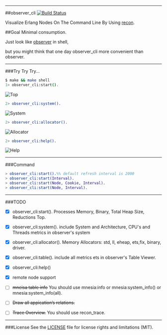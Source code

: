 
-----------------
##observer_cli
[![Build Status](https://travis-ci.org/zhongwencool/observer_cli.svg?branch=master)](https://travis-ci.org/zhongwencool/observer_cli)

Visualize Erlang Nodes On The Command Line By Using [recon](https://github.com/ferd/recon).

##Goal
Minimal consumption.

Just look like [observer](http://www.erlang.org/doc/apps/observer/observer_ug.html) in shell, 

but you might think that one day observer_cli more convenient than observer.

------------------
###Try Try Try...

```bash
$ make && make shell   
1> observer_cli:start().

```
![Top](http://7q5a9k.com1.z0.glb.clouddn.com/observer_cli_home_11_11.jpg)

```erlang
2> observer_cli:system().
```
![System](http://7q5a9k.com1.z0.glb.clouddn.com/observer_cli_ets_11_11.jpg)

```erlang
2> observer_cli:allocator().
```
![Allocator](http://7q5a9k.com1.z0.glb.clouddn.com/observer_cli_allocator_11_11.jpg)

```erlang
2> observer_cli:help().
```
![Help](http://7q5a9k.com1.z0.glb.clouddn.com/observer_cli_help_11_11.jpg)



----------------
###Command

```erlang
> observer_cli:start().%% default refresh interval is 2000
> observer_cli:start(Interval).
> observer_cli:start(Node, Cookie, Interval).
> observer_cli:start(Node, Interval).
```

-------------------
###TODO
- [x] observer_cli:start(). Processes Memory, Binary, Total Heap Size, Reductions Top.     
- [x] observer_cli:system(). include System and Architecture, CPU's and Threads metrics  in observer's system 
- [x] observer_cli:allocator(). Memory Allocators: std, ll, eheap, ets,fix, binary, driver.
- [x] observer_cli:table(). include all metrics ets in observer's Table Viewer.
- [x] observer_cli:help()
- [x] remote node support
- [ ] ~~mneisa table info~~ You should use mnesia:info or mnesia:system_info() or mnesia:system_info(all).
- [ ] ~~Draw all appication’s relations.~~
- [ ] ~~Trace Overview.~~ You should use recon_trace.


--------------------
###License
See the [LICENSE](https://github.com/zhongwencool/observer_cli/blob/master/LICENSE) file for license rights and limitations (MIT).

